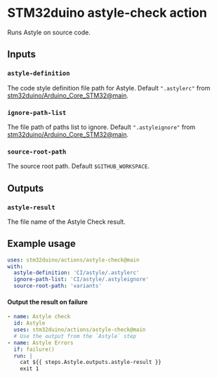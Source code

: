 # STM32duino astyle-check action

Runs Astyle on source code.

## Inputs

### `astyle-definition`

The code style definition file path for Astyle. Default `".astylerc"` from [stm32duino/Arduino_Core_STM32@main](https://github.com/stm32duino/Arduino_Core_STM32/blob/main/CI/astyle/.astylerc).

### `ignore-path-list`

The file path of paths list to ignore. Default `".astyleignore"` from [stm32duino/Arduino_Core_STM32@main](https://github.com/stm32duino/Arduino_Core_STM32/blob/main/CI/astyle/.astyleignore).

### `source-root-path`

The source root path. Default `$GITHUB_WORKSPACE`.

## Outputs

### `astyle-result`

The file name of the Astyle Check result.

## Example usage

```yaml
uses: stm32duino/actions/astyle-check@main
with:
  astyle-definition: 'CI/astyle/.astylerc'
  ignore-path-list: 'CI/astyle/.astyleignore'
  source-root-path: 'variants'
```

#### Output the result on failure

```yaml
- name: Astyle check
  id: Astyle
  uses: stm32duino/actions/astyle-check@main
  # Use the output from the `Astyle` step
- name: Astyle Errors
  if: failure()
  run: |
    cat ${{ steps.Astyle.outputs.astyle-result }}
    exit 1
```
